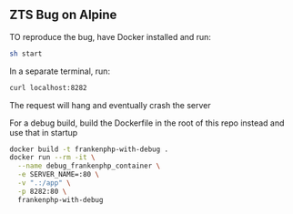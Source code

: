 ## ZTS Bug on Alpine

TO reproduce the bug, have Docker installed and run:

```bash
sh start
```

In a separate terminal, run:

```bash
curl localhost:8282
```

The request will hang and eventually crash the server 


For a debug build, build the Dockerfile in the root of this repo instead and use that in startup

```bash
docker build -t frankenphp-with-debug .
docker run --rm -it \
  --name debug_frankenphp_container \
  -e SERVER_NAME=:80 \
  -v ".:/app" \
  -p 8282:80 \
  frankenphp-with-debug
```